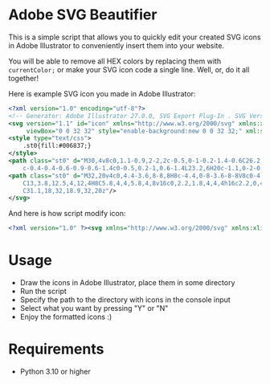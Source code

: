 # Adobe SVG Beautifier

This is a simple script that allows you to quickly edit your created SVG icons in Adobe Illustrator to conveniently insert them into your website.

You will be able to remove all HEX colors by replacing them with `currentColor;` or make your SVG icon code a single line. Well, or, do it all together!

Here is example SVG icon you made in Adobe Illustrator:
```xml
<?xml version="1.0" encoding="utf-8"?>
<!-- Generator: Adobe Illustrator 27.0.0, SVG Export Plug-In . SVG Version: 6.00 Build 0)  -->
<svg version="1.1" id="icon" xmlns="http://www.w3.org/2000/svg" xmlns:xlink="http://www.w3.org/1999/xlink" x="0px" y="0px"
	 viewBox="0 0 32 32" style="enable-background:new 0 0 32 32;" xml:space="preserve">
<style type="text/css">
	.st0{fill:#006837;}
</style>
<path class="st0" d="M30,4v8c0,1.1-0.9,2-2,2c-0.5,0-1-0.2-1.4-0.6C26.2,13,26,12.5,26,12V8.8l-9.8,9.8c-0.8,0.8-2,0.8-2.8,0
	c-0.4-0.4-0.6-0.9-0.6-1.4c0-0.5,0.2-1,0.6-1.4L23.2,6H20c-1.1,0-2-0.9-2-2c0-1.1,0.9-2,2-2h8C29.1,2,30,2.9,30,4z"/>
<path class="st0" d="M32,20v4c0,4.4-3.6,8-8,8H8c-4.4,0-8-3.6-8-8V8c0-4.4,3.6-8,8-8h4c1.1,0,2,0.9,2,2c0,0.5-0.2,1-0.6,1.4
	C13,3.8,12.5,4,12,4H8C5.8,4,4,5.8,4,8v16c0,2.2,1.8,4,4,4h16c2.2,0,4-1.8,4-4v-4c0-0.5,0.2-1,0.6-1.4C29,18.2,29.5,18,30,18
	C31.1,18,32,18.9,32,20z"/>
</svg>
```
And here is how script modify icon:
```xml
<?xml version="1.0" ?><svg xmlns="http://www.w3.org/2000/svg" xmlns:xlink="http://www.w3.org/1999/xlink" version="1.1" id="icon" x="0px" y="0px" viewBox="0 0 32 32" style="enable-background:new 0 0 32 32;" xml:space="preserve"> <style type="text/css">.st0{fill:currentColor;}</style> <path class="st0" d="M30,4v8c0,1.1-0.9,2-2,2c-0.5,0-1-0.2-1.4-0.6C26.2,13,26,12.5,26,12V8.8l-9.8,9.8c-0.8,0.8-2,0.8-2.8,0 c-0.4-0.4-0.6-0.9-0.6-1.4c0-0.5,0.2-1,0.6-1.4L23.2,6H20c-1.1,0-2-0.9-2-2c0-1.1,0.9-2,2-2h8C29.1,2,30,2.9,30,4z"/> <path class="st0" d="M32,20v4c0,4.4-3.6,8-8,8H8c-4.4,0-8-3.6-8-8V8c0-4.4,3.6-8,8-8h4c1.1,0,2,0.9,2,2c0,0.5-0.2,1-0.6,1.4 C13,3.8,12.5,4,12,4H8C5.8,4,4,5.8,4,8v16c0,2.2,1.8,4,4,4h16c2.2,0,4-1.8,4-4v-4c0-0.5,0.2-1,0.6-1.4C29,18.2,29.5,18,30,18 C31.1,18,32,18.9,32,20z"/></svg>
```
# Usage
- Draw the icons in Adobe Illustrator, place them in some directory
- Run the script
- Specify the path to the directory with icons in the console input
- Select what you want by pressing "Y" or "N" 
- Enjoy the formatted icons :)
# Requirements
- Python 3.10 or higher
